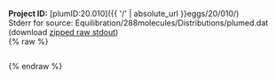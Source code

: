 **Project ID:** [plumID:20.010]({{ '/' | absolute_url }}eggs/20/010/)  
Stderr for source:  Equilibration/288molecules/Distributions/plumed.dat   
(download [zipped raw stdout](plumed.dat.plumed.stdout.txt.zip))  
{% raw %}
<pre>
</pre>
{% endraw %}
